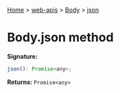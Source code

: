 [Home](./index) &gt; [web-apis](./web-apis.md) &gt; [Body](./web-apis.body.md) &gt; [json](./web-apis.body.json.md)

# Body.json method


**Signature:**
```javascript
json(): Promise<any>;
```
**Returns:** `Promise<any>`

